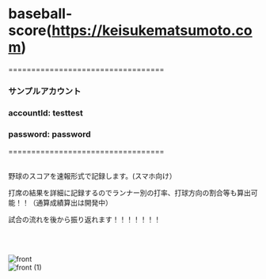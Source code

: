# baseball-score(https://keisukematsumoto.com)

==================================
<h3>サンプルアカウント</h3>
<h3>accountId: testtest</h3>
<h3>password: password</h3>
==================================
<br>
<br>
<p>野球のスコアを速報形式で記録します。(スマホ向け）</p>
<p>打席の結果を詳細に記録するのでランナー別の打率、打球方向の割合等も算出可能！！（通算成績算出は開発中）<p>
<p>試合の流れを後から振り返れます！！！！！！！</p>
<br>
<br>

  ![front](https://user-images.githubusercontent.com/85728967/128603767-0ffa0ec8-89a9-43bf-adeb-5cd8ce21ceb4.png)
  <br>
  ![front (1)](https://user-images.githubusercontent.com/85728967/128603771-de511091-b514-4464-b77f-85bdbb852d2c.png)

